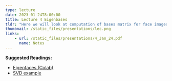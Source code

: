 ```yaml
---
type: lecture
date: 2023-01-24T8:00:00
title: Lecture 4 Eigenbases
tldr: "Here we will look at computation of bases matrix for face images"
thumbnail: /static_files/presentations/lec.png
links: 
    - url: /static_files/presentations/4_Jan_24.pdf
      name: Notes
---
```


**Suggested Readings:**
- [Eigenfaces (Colab)](https://colab.research.google.com/drive/1o3ORIRW22LpbsjUzhUx2CeAFQTr4go5a?usp=sharing)
- [SVD example](https://www.d.umn.edu/~mhampton/m4326svd_example.pdf)

